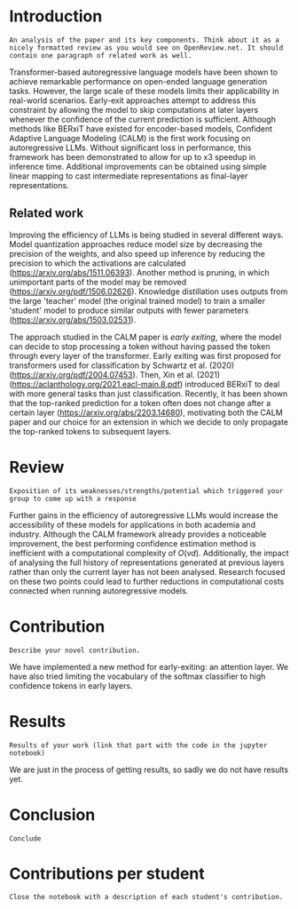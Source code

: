 # Introduction
```An analysis of the paper and its key components. Think about it as a nicely formatted review as you would see on OpenReview.net. It should contain one paragraph of related work as well.```

Transformer-based autoregressive language models have been shown to achieve remarkable performance on open-ended language generation tasks. However, the large scale of these models limits their applicability in real-world scenarios. Early-exit approaches attempt to address this constraint by allowing the model to skip computations at later layers whenever the confidence of the current prediction is sufficient. Although methods like BERxiT have existed for encoder-based models, Confident Adaptive Language Modeling (CALM) is the first work focusing on autoregressive LLMs. Without significant loss in performance, this framework has been demonstrated to allow for up to x3 speedup in inference time. Additional improvements can be obtained using simple linear mapping to cast intermediate representations as final-layer representations.

## Related work

Improving the efficiency of LLMs is being studied in several different ways. Model quantization approaches reduce model size by decreasing the precision of the weights, and also speed up inference by reducing the precision to which the activations are calculated (https://arxiv.org/abs/1511.06393).  Another method is pruning, in which unimportant parts of the model may be removed (https://arxiv.org/pdf/1506.02626). Knowledge distillation uses outputs from the large 'teacher' model (the original trained model) to train a smaller 'student' model to produce similar outputs with fewer parameters (https://arxiv.org/abs/1503.02531). 

The approach studied in the CALM paper is *early exiting*, where the model can decide to stop processing a token without having passed the token through every layer of the transformer. Early exiting was first proposed for transformers used for classification by Schwartz et al. (2020) (https://arxiv.org/pdf/2004.07453). Then, Xin et al. (2021) (https://aclanthology.org/2021.eacl-main.8.pdf) introduced BERxiT to deal with more general tasks than just classification. Recently, it has been shown that the top-ranked prediction for a token often does not change after a certain layer (https://arxiv.org/abs/2203.14680), motivating both the CALM paper and our choice for an extension in which we decide to only propagate the top-ranked tokens to subsequent layers.


# Review
```Exposition of its weaknesses/strengths/potential which triggered your group to come up with a response```

Further gains in the efficiency of autoregressive LLMs would increase the accessibility of these models for applications in both academia and industry. Although the CALM framework already provides a noticeable improvement, the best performing confidence estimation method is inefficient with a computational complexity of $O(vd)$. Additionally, the impact of analysing the full history of representations generated at previous layers rather than only the current layer has not been analysed. Research focused on these two points could lead to further reductions in computational costs connected when running autoregressive models.

# Contribution
```Describe your novel contribution.```

We have implemented a new method for early-exiting: an attention layer. We have also tried limiting the vocabulary of the softmax classifier to high confidence tokens in early layers.

# Results
```Results of your work (link that part with the code in the jupyter notebook)```

We are just in the process of getting results, so sadly we do not have results yet.

# Conclusion
```Conclude```


# Contributions per student
```Close the notebook with a description of each student's contribution.```

